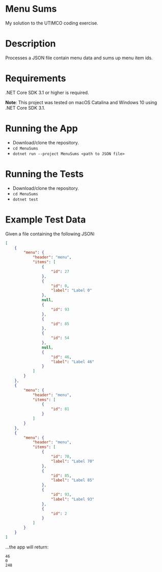 # Menu Sums

My solution to the UTIMCO coding exercise.

# Description

Processes a JSON file contain menu data and sums up menu item ids.

# Requirements

.NET Core SDK 3.1 or higher is required.

**Note**: This project was tested on macOS Catalina and Windows 10 using .NET Core SDK 3.1.

# Running the App

- Download/clone the repository.
- `cd MenuSums`
- `dotnet run --project MenuSums <path to JSON file>`

# Running the Tests

- Download/clone the repository.
- `cd MenuSums`
- `dotnet test`

# Example Test Data

Given a file containing the following JSON:

```json
[
    {
        "menu": {
            "header": "menu",
            "items": [
                {
                    "id": 27
                },
                {
                    "id": 0,
                    "label": "Label 0"
                },
                null,
                {
                    "id": 93
                },
                {
                    "id": 85
                },
                {
                    "id": 54
                },
                null,
                {
                    "id": 46,
                    "label": "Label 46"
                }
            ]
        }
    },
    {
        "menu": {
            "header": "menu",
            "items": [
                {
                    "id": 81
                }
            ]
        }
    },
    {
        "menu": {
            "header": "menu",
            "items": [
                {
                    "id": 70,
                    "label": "Label 70"
                },
                {
                    "id": 85,
                    "label": "Label 85"
                },
                {
                    "id": 93,
                    "label": "Label 93"
                },
                {
                    "id": 2
                }
            ]
        }
    }
]
```

...the app will return:
```
46
0
248
```
